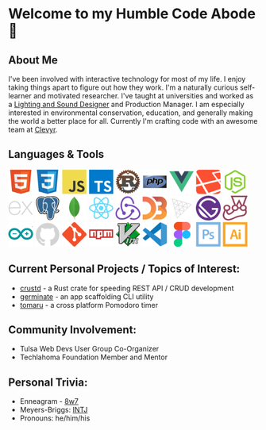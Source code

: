 # Welcome to my Humble Code Abode 🙏

## About Me
I've been involved with interactive technology for most of my life. I enjoy taking things apart to figure out how they work. I'm a naturally curious self-learner and motivated researcher. I've taught at universities and worked as a [Lighting and Sound Designer](https://zenlex.github.io/theatreport) and Production Manager. I am especially interested in environmental conservation, education, and generally making the world a better place for all. Currently I'm crafting code with an awesome team at [Clevyr](https://clevyr.com). 


<h2>Languages & Tools</h2>
<div>
 <img src="https://raw.githubusercontent.com/zenlex/zenlex/main/icons/html5-original.svg" alt="html5" width=50 height=50>
 <img src="https://raw.githubusercontent.com/zenlex/zenlex/main/icons/css3-original.svg" alt="css3" width=50 height=50>
 <img src="https://raw.githubusercontent.com/zenlex/zenlex/main/icons/javascript-original.svg" alt="javascript" width=50 height=50>
 <img src="https://raw.githubusercontent.com/zenlex/zenlex/main/icons/typescript-original.svg" alt="typescript" width=50 height=50>
 <img src="https://raw.githubusercontent.com/zenlex/zenlex/main/icons/rust-logo-512x512.png" alt="rust" width=50 height=50>
 <img src="https://raw.githubusercontent.com/zenlex/zenlex/main/icons/php-original.svg" alt="php" width=50 height=50>
 <img src="https://raw.githubusercontent.com/zenlex/zenlex/main/icons/vuejs-original.svg" alt="vuejs" width=50 height=50>
 <img src="https://raw.githubusercontent.com/zenlex/zenlex/main/icons/laravel-plain.svg" alt="laravel" width=50 height=50>
 <img src="https://raw.githubusercontent.com/zenlex/zenlex/main/icons/nodejs-original.svg" alt="nodejs" width=50 height=50>
 <img src="https://raw.githubusercontent.com/zenlex/zenlex/main/icons/express-original.svg" alt="express" width=50 height=50>
 <img src="https://raw.githubusercontent.com/zenlex/zenlex/main/icons/postgresql-original.svg" alt="laravel" width=50 height=50>
 <img src="https://raw.githubusercontent.com/zenlex/zenlex/main/icons/mongodb-original.svg" alt="mongodb" width=50 height=50>
 <img src="https://raw.githubusercontent.com/zenlex/zenlex/main/icons/react-original.svg" alt="react" width=50 height=50>
 <img src="https://raw.githubusercontent.com/zenlex/zenlex/main/icons/redux-original.svg" alt="redux" width=50 height=50>
 <img src="https://raw.githubusercontent.com/zenlex/zenlex/main/icons/d3js-original.svg" alt="d3js" width=50 height=50>
 <img src="https://raw.githubusercontent.com/zenlex/zenlex/main/icons/threejs-original.svg" alt="three js" width=50 height=50>
 <img src="https://raw.githubusercontent.com/zenlex/zenlex/main/icons/gatsby-original.svg" alt="gatsby" width=50 height=50>
 <img src="https://raw.githubusercontent.com/zenlex/zenlex/main/icons/jest-plain.svg" alt="jest" width=50 height=50>
 <img src="https://raw.githubusercontent.com/zenlex/zenlex/main/icons/arduino-original.svg" alt="arduino" width=50 height=50>
 <img src="https://raw.githubusercontent.com/zenlex/zenlex/main/icons/github-original.svg" alt="github" width=50 height=50>
 <img src="https://raw.githubusercontent.com/zenlex/zenlex/main/icons/git-original.svg" alt="git" width=50 height=50>
 <img src="https://raw.githubusercontent.com/zenlex/zenlex/main/icons/npm-original-wordmark.svg" alt="npm" width=50 height=50>
 <img src="https://raw.githubusercontent.com/zenlex/zenlex/main/icons/vim-original.svg" alt="vim" width=50 height=50>
 <img src="https://raw.githubusercontent.com/zenlex/zenlex/main/icons/vscode-original.svg" alt="vs code" width=50 height=50>
 <img src="https://raw.githubusercontent.com/zenlex/zenlex/main/icons/figma-original.svg" alt="figma" width=50 height=50>
 <img src="https://raw.githubusercontent.com/zenlex/zenlex/main/icons/photoshop-line.svg" alt="photoshop" width=50 height=50>
 <img src="https://raw.githubusercontent.com/zenlex/zenlex/main/icons/illustrator-line.svg" alt="illustrator" width=50 height=50>
</div>

## Current Personal Projects / Topics of Interest:
- [crustd](https://www.github.com/zenlex/crustd) - a Rust crate for speeding REST API / CRUD development
- [germinate](https://www.github.com/zenlex/germinate) - an app scaffolding CLI utility
- [tomaru](https://www.github.com/zenlex/tomaru) - a cross platform Pomodoro timer

## Community Involvement:
- Tulsa Web Devs User Group Co-Organizer
- Techlahoma Foundation Member and Mentor

## Personal Trivia:
- Enneagram - [8w7](https://www.enneagraminstitute.com/type-8)
- Meyers-Briggs: [INTJ](https://www.16personalities.com/intj-personality)
- Pronouns: he/him/his

